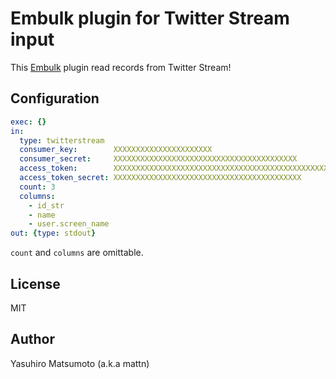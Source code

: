 # Embulk plugin for Twitter Stream input

This [Embulk](https://github.com/embulk/embulk) plugin read records from Twitter Stream!

## Configuration

```yaml
exec: {}
in:
  type: twitterstream
  consumer_key:        XXXXXXXXXXXXXXXXXXXXXX
  consumer_secret:     XXXXXXXXXXXXXXXXXXXXXXXXXXXXXXXXXXXXXXXXX
  access_token:        XXXXXXXXXXXXXXXXXXXXXXXXXXXXXXXXXXXXXXXXXXXXXXXXXX
  access_token_secret: XXXXXXXXXXXXXXXXXXXXXXXXXXXXXXXXXXXXXXXXXX
  count: 3
  columns:
    - id_str
    - name
    - user.screen_name
out: {type: stdout}
```

`count` and `columns` are omittable.

## License

MIT

## Author

Yasuhiro Matsumoto (a.k.a mattn)
